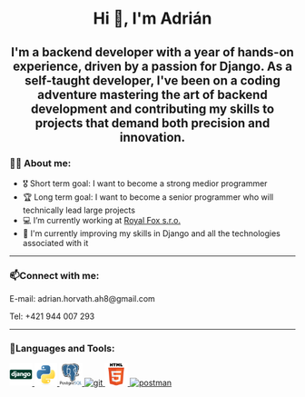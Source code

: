 <h1 align="center">Hi 👋, I'm Adrián</h1>
<h2 align="center">I'm a backend developer with a year of hands-on experience, driven by a passion for Django.  As a self-taught developer, I've been on a coding adventure mastering the art of backend development and contributing my skills to projects that demand both precision and innovation.</h2>
<h3 align="left">🙋‍♂️ About me:</h3>

- 🎖️ Short term goal: I want to become a strong medior programmer
- 🏆 Long term goal: I want to become a senior programmer who will technically lead large projects
- 💻 I’m currently working at <a href="https://www.royal-fox.cz/"> Royal Fox s.r.o. </a>
- 🌱 I'm currently improving my skills in Django and all the technologies associated with it
<hr>

<h3 align="left">📫Connect with me:</h3>
E-mail: adrian.horvath.ah8@gmail.com
<p>Tel: +421 944 007 293</p>
<p align="left">
</p>

<hr>
<h3 align="left">🚀Languages and Tools:</h3>
<p align="left"> <a href="https://www.djangoproject.com/" target="_blank" rel="noreferrer"> <img src="https://raw.githubusercontent.com/devicons/devicon/master/icons/django/django-original.svg" alt="django" width="40" height="40"/> </a> <a href="https://www.python.org" target="_blank" rel="noreferrer"> <img src="https://raw.githubusercontent.com/devicons/devicon/master/icons/python/python-original.svg" alt="python" width="40" height="40"/> </a> <a href="https://www.postgresql.org" target="_blank" rel="noreferrer"> <img src="https://raw.githubusercontent.com/devicons/devicon/master/icons/postgresql/postgresql-original-wordmark.svg" alt="postgresql" width="40" height="40"/> </a> <a href="https://git-scm.com/" target="_blank" rel="noreferrer"> <img src="https://www.vectorlogo.zone/logos/git-scm/git-scm-icon.svg" alt="git" width="40" height="40"/> </a> <a href="https://www.w3.org/html/" target="_blank" rel="noreferrer"> <img src="https://raw.githubusercontent.com/devicons/devicon/master/icons/html5/html5-original-wordmark.svg" alt="html5" width="40" height="40"/> </a>  <a href="https://postman.com" target="_blank" rel="noreferrer"> <img src="https://www.vectorlogo.zone/logos/getpostman/getpostman-icon.svg" alt="postman" width="40" height="40"/> </a> </p>



